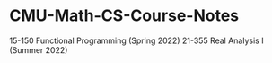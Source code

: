 # CMU-Math-CS-Course-Notes

15-150 Functional Programming (Spring 2022)
21-355 Real Analysis I (Summer 2022)
